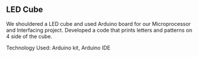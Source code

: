 ## LED Cube
We shouldered a LED cube and used Arduino board for our Microprocessor and Interfacing project. Developed a code that prints letters and patterns on 4 side of the cube.

Technology Used: Arduino kit, Arduino IDE
